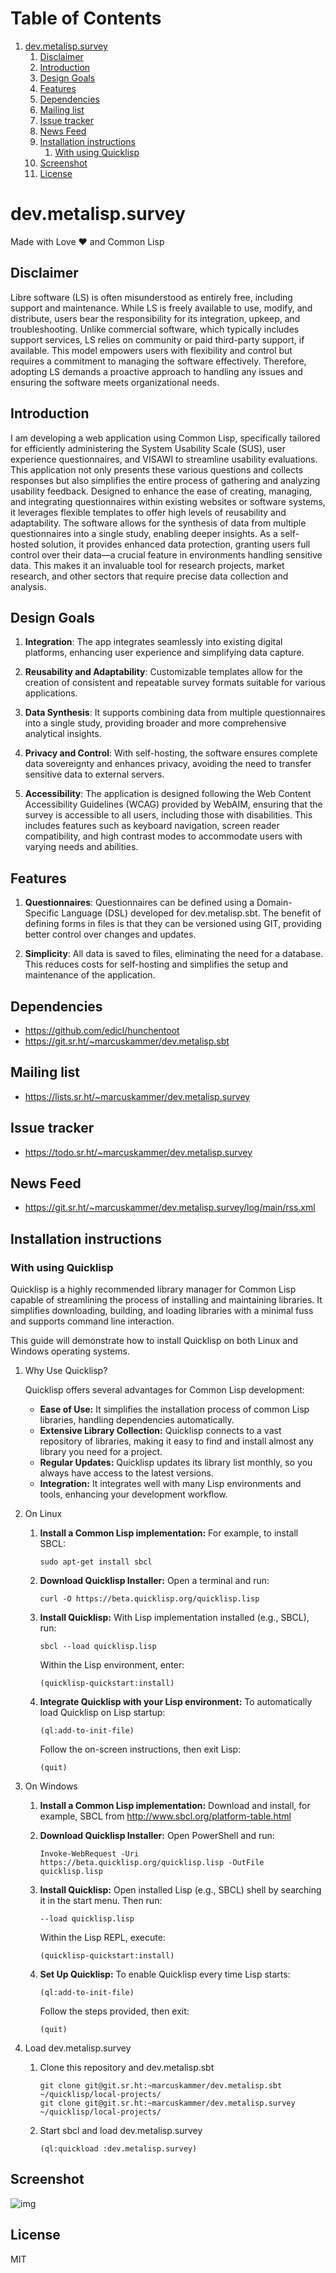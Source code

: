 
# Table of Contents

1.  [dev.metalisp.survey](#org62d1451)
    1.  [Disclaimer](#org9c0b5eb)
    2.  [Introduction](#org4a18a97)
    3.  [Design Goals](#org405f166)
    4.  [Features](#orge8ba89c)
    5.  [Dependencies](#orgfd57770)
    6.  [Mailing list](#org0fcc6b1)
    7.  [Issue tracker](#org1761465)
    8.  [News Feed](#org47d5635)
    9.  [Installation instructions](#orgd4e3719)
        1.  [With using Quicklisp](#org69bfc60)
    10. [Screenshot](#orgbd154ee)
    11. [License](#orgfaff42e)



<a id="org62d1451"></a>

# dev.metalisp.survey

Made with Love ❤️ and Common Lisp


<a id="org9c0b5eb"></a>

## Disclaimer

Libre software (LS) is often misunderstood as entirely free, including support
and maintenance. While LS is freely available to use, modify, and distribute,
users bear the responsibility for its integration, upkeep, and
troubleshooting. Unlike commercial software, which typically includes support
services, LS relies on community or paid third-party support, if
available. This model empowers users with flexibility and control but requires
a commitment to managing the software effectively. Therefore, adopting LS
demands a proactive approach to handling any issues and ensuring the software
meets organizational needs.


<a id="org4a18a97"></a>

## Introduction

I am developing a web application using Common Lisp, specifically tailored for
efficiently administering the System Usability Scale (SUS), user experience
questionnaires, and VISAWI to streamline usability evaluations. This
application not only presents these various questions and collects responses
but also simplifies the entire process of gathering and analyzing usability
feedback. Designed to enhance the ease of creating, managing, and integrating
questionnaires within existing websites or software systems, it leverages
flexible templates to offer high levels of reusability and adaptability. The
software allows for the synthesis of data from multiple questionnaires into a
single study, enabling deeper insights. As a self-hosted solution, it provides
enhanced data protection, granting users full control over their data—a crucial
feature in environments handling sensitive data. This makes it an invaluable
tool for research projects, market research, and other sectors that require
precise data collection and analysis.


<a id="org405f166"></a>

## Design Goals

1.  **Integration**: The app integrates seamlessly into existing digital
    platforms, enhancing user experience and simplifying data capture.

2.  **Reusability and Adaptability**: Customizable templates allow for the
    creation of consistent and repeatable survey formats suitable for various
    applications.

3.  **Data Synthesis**: It supports combining data from multiple questionnaires
    into a single study, providing broader and more comprehensive analytical
    insights.

4.  **Privacy and Control**: With self-hosting, the software ensures complete data
    sovereignty and enhances privacy, avoiding the need to transfer sensitive
    data to external servers.

5.  **Accessibility**: The application is designed following the Web
    Content Accessibility Guidelines (WCAG) provided by WebAIM,
    ensuring that the survey is accessible to all users, including
    those with disabilities. This includes features such as keyboard
    navigation, screen reader compatibility, and high contrast modes to
    accommodate users with varying needs and abilities.


<a id="orge8ba89c"></a>

## Features

1.  **Questionnaires**: Questionnaires can be defined using a Domain-Specific
    Language (DSL) developed for dev.metalisp.sbt. The benefit of defining forms
    in files is that they can be versioned using GIT, providing better control
    over changes and updates.

2.  **Simplicity**: All data is saved to files, eliminating the need for a
    database. This reduces costs for self-hosting and simplifies the setup and
    maintenance of the application.


<a id="orgfd57770"></a>

## Dependencies

-   <https://github.com/edicl/hunchentoot>
-   <https://git.sr.ht/~marcuskammer/dev.metalisp.sbt>


<a id="org0fcc6b1"></a>

## Mailing list

-   <https://lists.sr.ht/~marcuskammer/dev.metalisp.survey>


<a id="org1761465"></a>

## Issue tracker

-   <https://todo.sr.ht/~marcuskammer/dev.metalisp.survey>


<a id="org47d5635"></a>

## News Feed

-   <https://git.sr.ht/~marcuskammer/dev.metalisp.survey/log/main/rss.xml>


<a id="orgd4e3719"></a>

## Installation instructions


<a id="org69bfc60"></a>

### With using Quicklisp

Quicklisp is a highly recommended library manager for Common Lisp capable of
streamlining the process of installing and maintaining libraries. It simplifies
downloading, building, and loading libraries with a minimal fuss and supports
command line interaction.

This guide will demonstrate how to install Quicklisp on both Linux and Windows
operating systems.

1.  Why Use Quicklisp?

    Quicklisp offers several advantages for Common Lisp development:
    
    -   **Ease of Use:** It simplifies the installation process of common Lisp
        libraries, handling dependencies automatically.
    -   **Extensive Library Collection:** Quicklisp connects to a vast repository of
        libraries, making it easy to find and install almost any library you need for
        a project.
    -   **Regular Updates:** Quicklisp updates its library list monthly, so you always
        have access to the latest versions.
    -   **Integration:** It integrates well with many Lisp environments and tools,
        enhancing your development workflow.

2.  On Linux

    1.  **Install a Common Lisp implementation:**
        For example, to install SBCL:
        
            sudo apt-get install sbcl
    
    2.  **Download Quicklisp Installer:**
        Open a terminal and run:
        
            curl -O https://beta.quicklisp.org/quicklisp.lisp
    
    3.  **Install Quicklisp:**
        With Lisp implementation installed (e.g., SBCL), run:
        
            sbcl --load quicklisp.lisp
        
        Within the Lisp environment, enter:
        
            (quicklisp-quickstart:install)
    
    4.  **Integrate Quicklisp with your Lisp environment:**
        To automatically load Quicklisp on Lisp startup:
        
            (ql:add-to-init-file)
        
        Follow the on-screen instructions, then exit Lisp:
        
            (quit)

3.  On Windows

    1.  **Install a Common Lisp implementation:**
        Download and install, for example, SBCL from <http://www.sbcl.org/platform-table.html>
    
    2.  **Download Quicklisp Installer:**
        Open PowerShell and run:
        
            Invoke-WebRequest -Uri https://beta.quicklisp.org/quicklisp.lisp -OutFile quicklisp.lisp
    
    3.  **Install Quicklisp:**
        Open installed Lisp (e.g., SBCL) shell by searching it in the start menu. Then run:
        
            --load quicklisp.lisp
        
        Within the Lisp REPL, execute:
        
            (quicklisp-quickstart:install)
    
    4.  **Set Up Quicklisp:**
        To enable Quicklisp every time Lisp starts:
        
            (ql:add-to-init-file)
        
        Follow the steps provided, then exit:
        
            (quit)

4.  Load dev.metalisp.survey

    1.  Clone this repository and dev.metalisp.sbt
        
            git clone git@git.sr.ht:~marcuskammer/dev.metalisp.sbt ~/quicklisp/local-projects/
            git clone git@git.sr.ht:~marcuskammer/dev.metalisp.survey ~/quicklisp/local-projects/
    
    2.  Start sbcl and load dev.metalisp.survey
        
            (ql:quickload :dev.metalisp.survey)


<a id="orgbd154ee"></a>

## Screenshot

![img](https://git.sr.ht/~marcuskammer/dev.metalisp.survey/tree/main/item/screenshot.png)


<a id="orgfaff42e"></a>

## License

MIT

